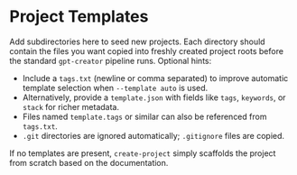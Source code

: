 # Project Templates

Add subdirectories here to seed new projects. Each directory should contain the
files you want copied into freshly created project roots before the standard
`gpt-creator` pipeline runs. Optional hints:

- Include a `tags.txt` (newline or comma separated) to improve automatic
  template selection when `--template auto` is used.
- Alternatively, provide a `template.json` with fields like `tags`, `keywords`,
  or `stack` for richer metadata.
- Files named `template.tags` or similar can also be referenced from `tags.txt`.
- `.git` directories are ignored automatically; `.gitignore` files are copied.

If no templates are present, `create-project` simply scaffolds the project from
scratch based on the documentation.
